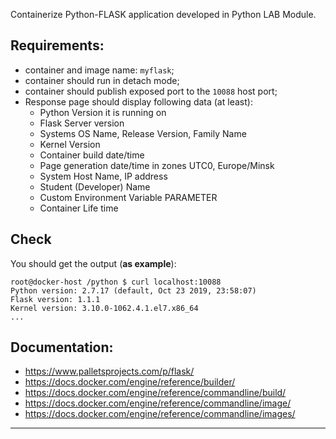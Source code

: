 
Containerize Python-FLASK application developed in Python LAB Module.  

## Requirements:
- container and image name: `myflask`;
- container should run in detach mode;
- container should publish exposed port to the `10088` host port; 
- Response page should display following data (at least):
  - Python Version it is running on
  - Flask Server version
  - Systems OS Name, Release Version, Family Name
  - Kernel Version
  - Container build date/time
  - Page generation date/time in zones UTC0, Europe/Minsk
  - System Host Name, IP address
  - Student (Developer) Name
  - Custom Environment Variable PARAMETER
  - Container Life time


## Check
You should get the output (**as example**):
```
root@docker-host /python $ curl localhost:10088
Python version: 2.7.17 (default, Oct 23 2019, 23:58:07)  
Flask version: 1.1.1 
Kernel version: 3.10.0-1062.4.1.el7.x86_64 
...
```


## Documentation:
- https://www.palletsprojects.com/p/flask/
- https://docs.docker.com/engine/reference/builder/
- https://docs.docker.com/engine/reference/commandline/build/
- https://docs.docker.com/engine/reference/commandline/image/
- https://docs.docker.com/engine/reference/commandline/images/

---
